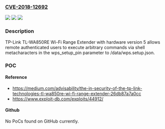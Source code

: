 ### [CVE-2018-12692](https://cve.mitre.org/cgi-bin/cvename.cgi?name=CVE-2018-12692)
![](https://img.shields.io/static/v1?label=Product&message=n%2Fa&color=blue)
![](https://img.shields.io/static/v1?label=Version&message=n%2Fa&color=blue)
![](https://img.shields.io/static/v1?label=Vulnerability&message=n%2Fa&color=brighgreen)

### Description

TP-Link TL-WA850RE Wi-Fi Range Extender with hardware version 5 allows remote authenticated users to execute arbitrary commands via shell metacharacters in the wps_setup_pin parameter to /data/wps.setup.json.

### POC

#### Reference
- https://medium.com/advisability/the-in-security-of-the-tp-link-technologies-tl-wa850re-wi-fi-range-extender-26db87a7a0cc
- https://www.exploit-db.com/exploits/44912/

#### Github
No PoCs found on GitHub currently.

